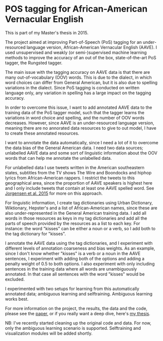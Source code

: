 # POS tagging for African-American Vernacular English

This is part of my Master's thesis in 2015. 

The project aimed at improving Part-of-Speech (PoS) tagging for an under-resourced language version, African-American Vernacular English (AAVE). 
I used unsupervised and weakly (or semi-)supervised machine learning methods to improve the accuracy of an out of the box, state-of-the-art PoS tagger, the Rungsted tagger.

The main issue with the tagging accuracy on AAVE data is that there are many out-of-vocabulary (OOV) words. This is due to the dialect, in which word choices can differ from General American, but it is also due to spelling variations in the dialect. 
Since PoS tagging is conducted on written language only, any variation in spelling has a large impact on the tagging accuracy. 

In order to overcome this issue, I want to add annotated AAVE data to the training data of the PoS tagger model, such that the tagger learns the variations in word choice and spelling, and the number of OOV words decreases. 
However, since AAVE is an under-resourced language version, meaning there are no annorated data resources to give to out model, I have to create these annotated resources.

I want to annotate the data automatically, since I need a lot of it to overcome the data bias of the General American data.
I need two data sources; unlabelled AAVE data and some sort of linguistic information about the OOV words that can help me annotate the unlabelled data.

For unlabelled data I use tweets written in the American southeastern states, subtitles from the TV shows The Wire and Boondocks and hiphop lyrics from African-American rappers. 
I restrict the tweets to this geographical area, since the proportion of AAVE speakers is highest here and I only include tweets that contain at least one AAVE spelled word. See [Jorgensen et al. 2015](https://www.aclweb.org/anthology/W15-4302.pdf) for more on this approach.

For linguistic information, I create tag dictionaries using Urban Dictionary, Wiktionary, Hepster's and a list of African-American names, since these are also under-represented in the General American training data.
I add all words in those resources as keys in my tag dictionaries and add all the parts of speech provided by the resources as a list to each key. 
For instance: the word "kisses" can be either a noun or a verb, so I add both to the tag dictionary for "kisses".   

I annotate the AAVE data using the tag dictionaries, and I experiment with different levels of annotation coarseness and bias weights. 
As an example, since  I don't know whether "kisses" is a verb or a noun in the AAVE sentences, I experiment with adding both of the options and adding a penalty weight of 0.5 to both options. 
I also experiment with only including sentences in the training data where all words are unambiguously annotated. In that case all sentences with the word "kisses" would be excluded.

I experimented with two setups for learning from this automatically annotated data; ambiguous learning and selftraining. Ambiguous learning works best. 

For more information on the project, the results, the data and the code, please see the [paper](https://www.aclweb.org/anthology/N16-1130.pdf), or if you really want a deep dive, here's [my thesis](https://drive.google.com/file/d/0B_4p-RZsBhYzM1EzVndIVklQUDQ/view?usp=sharing).

NB: I've recently started cleaning up the original code and data. For now, only the ambiguous learning scenario is supported. Selftraining and visualization modules will be added shortly.
